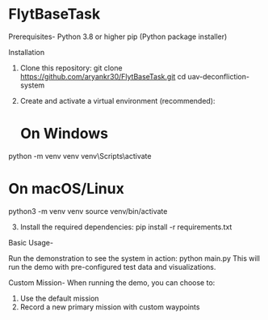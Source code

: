 # FlytBaseTask
Prerequisites-
Python 3.8 or higher
pip (Python package installer)

Installation

1. Clone this repository:
   git clone https://github.com/aryankr30/FlytBaseTask.git
   cd uav-deconfliction-system

2. Create and activate a virtual environment (recommended):
   # On Windows
python -m venv venv
venv\Scripts\activate

# On macOS/Linux
python3 -m venv venv
source venv/bin/activate

3. Install the required dependencies:
   pip install -r requirements.txt



Basic Usage-

Run the demonstration to see the system in action:
    python main.py
This will run the demo with pre-configured test data and visualizations.

  Custom Mission-
  When running the demo, you can choose to:
  1. Use the default mission
  2. Record a new primary mission with custom waypoints
